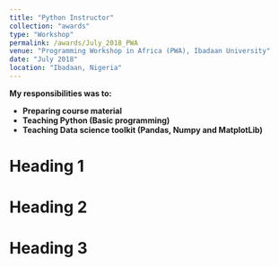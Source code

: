 ```yaml
---
title: "Python Instructor"
collection: "awards"
type: "Workshop"
permalink: /awards/July_2018_PWA
venue: "Programming Workshop in Africa (PWA), Ibadaan University"
date: "July 2018"
location: "Ibadaan, Nigeria"
---
```


<b>My responsibilities was to:<b> <br />
* Preparing course material
* Teaching Python (Basic programming)
* Teaching Data science toolkit (Pandas, Numpy and MatplotLib)


Heading 1
======

Heading 2
======

Heading 3
======

